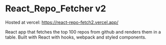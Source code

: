 # React_Repo_Fetcher v2

Hosted at vercel: https://react-repo-fetch2.vercel.app/

React app that fetches the top 100 repos from github and renders them in a table.
Built with React with hooks, webpack and styled components.

